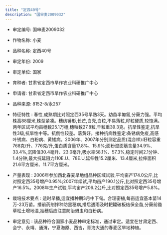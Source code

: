 ```yaml
---
title: "定西40号"
description: "国审麦2009032"
---
```

* 审定编号:  国审麦2009032

*  作物名称:  小麦

*  品种名称:  定西40号

*  审定年份:  2009

*  审定单位:  国家

* 育种者:  甘肃省定西市旱作农业科研推广中心

*  申请者:  甘肃省定西市旱作农业科研推广中心

*  品种来源:  8152-8/永257

*  特征特性 : 
春性,成熟期比对照定西35号早熟3天。幼苗半匍匐,分蘖力强。平均株高88厘米,株型紧凑。穗纺锤形,长芒,白壳,白粒,不易落粒,籽粒硬质,较饱满。两年区试平均亩穗数25.1万穗,穗粒数27.8粒,千粒重39.3克。抗旱性鉴定,抗旱性3级,抗旱性中等。抗倒性较差。落黄好。接种抗病性鉴定:条锈病免疫,高感叶锈病、白粉病、黄矮病。2006年、2007年分别测定品质(混合样):籽粒容重768克/升、776克/升,蛋白质含量17.8%、15.9%;面粉湿面筋含量34.9%、33.4%,沉降值30.4毫升、23.0毫升,吸水率58.1%、57.3%,稳定时间2.1分钟、1.4分钟,最大抗延阻力110E.U、78E.U,延伸性15.2厘米、13.4厘米,拉伸面积21.6平方厘米、11.7平方厘米。 
 
*  产量表现 : 
2006年参加西北春麦旱地组品种区域试验,平均亩产174.0公斤,比对照定西35号增产0.95%;2007年续试,平均亩产190.1公斤,比对照定西35号增产16.5%。2008年生产试验,平均亩产206.2公斤,比对照定西35号增产5.8%。 

*  栽培技术要点 : 
适时早播,适宜播种期3月中下旬。合理密植,每亩适宜基本苗14万-23万苗。播前药剂拌种防黑穗病,播后遇雨及时耙耱破板结保全苗,分蘖前锄草松土增地温,抽穗后应注意防治蚜虫和白粉病。 

*  审定意见 : 
该品种符合国家小麦品种审定标准，通过审定。适宜在甘肃定西、会宁、永靖、通渭，宁夏海原、西吉，青海大通的春麦区旱地种植。

